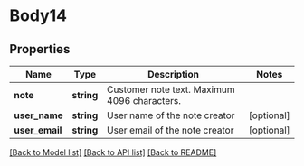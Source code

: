 # Body14

## Properties
Name | Type | Description | Notes
------------ | ------------- | ------------- | -------------
**note** | **string** | Customer note text. Maximum 4096 characters. | 
**user_name** | **string** | User name of the note creator | [optional] 
**user_email** | **string** | User email of the note creator | [optional] 

[[Back to Model list]](../README.md#documentation-for-models) [[Back to API list]](../README.md#documentation-for-api-endpoints) [[Back to README]](../README.md)


